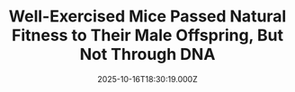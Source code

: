 ---
title: "Well-Exercised Mice Passed Natural Fitness to Their Male Offspring, But Not Through DNA"
date: 2025-10-16T18:30:19.000Z
category: Human Kindness
externalLink: "https://www.goodnewsnetwork.org/well-exercised-mice-passed-natural-fitness-to-their-male-offspring-but-not-through-dna/"
image: ""
excerpt: "Reprinted with Permission from World at Large… What if there were a way that didn’t involve CRISPR to give your offspring a natural talent for athletics? Well that’s totally possible as it turns out, because scientists just demonstrated it in mice, and it didn’t even involve so-called “good genes”. It involved a modern and exciting […] The post Well-Exercised Mice…"
---